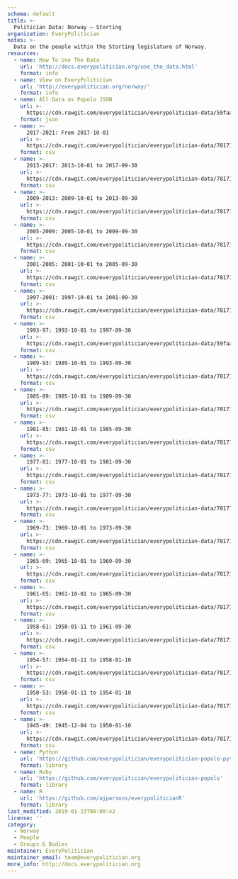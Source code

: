 ```yaml
---
schema: default
title: >-
  Politician Data: Norway — Storting
organization: EveryPolitician
notes: >-
  Data on the people within the Storting legislature of Norway.
resources:
  - name: How To Use The Data
    url: 'http://docs.everypolitician.org/use_the_data.html'
    format: info
  - name: View on EveryPolitician
    url: 'http://everypolitician.org/norway/'
    format: info
  - name: All Data as Popolo JSON
    url: >-
      https://cdn.rawgit.com/everypolitician/everypolitician-data/59faad71e9037623a6bf7b389496ae0f4697a34d/data/Norway/Storting/ep-popolo-v1.0.json
    format: json
  - name: >-
      2017-2021: From 2017-10-01
    url: >-
      https://cdn.rawgit.com/everypolitician/everypolitician-data/78171848d43bd51316a061710b724c6c279931b3/data/Norway/Storting/term-2017-2021.csv
    format: csv
  - name: >-
      2013-2017: 2013-10-01 to 2017-09-30
    url: >-
      https://cdn.rawgit.com/everypolitician/everypolitician-data/78171848d43bd51316a061710b724c6c279931b3/data/Norway/Storting/term-2013-2017.csv
    format: csv
  - name: >-
      2009-2013: 2009-10-01 to 2013-09-30
    url: >-
      https://cdn.rawgit.com/everypolitician/everypolitician-data/78171848d43bd51316a061710b724c6c279931b3/data/Norway/Storting/term-2009-2013.csv
    format: csv
  - name: >-
      2005-2009: 2005-10-01 to 2009-09-30
    url: >-
      https://cdn.rawgit.com/everypolitician/everypolitician-data/78171848d43bd51316a061710b724c6c279931b3/data/Norway/Storting/term-2005-2009.csv
    format: csv
  - name: >-
      2001-2005: 2001-10-01 to 2005-09-30
    url: >-
      https://cdn.rawgit.com/everypolitician/everypolitician-data/78171848d43bd51316a061710b724c6c279931b3/data/Norway/Storting/term-2001-2005.csv
    format: csv
  - name: >-
      1997-2001: 1997-10-01 to 2001-09-30
    url: >-
      https://cdn.rawgit.com/everypolitician/everypolitician-data/78171848d43bd51316a061710b724c6c279931b3/data/Norway/Storting/term-1997-2001.csv
    format: csv
  - name: >-
      1993-97: 1993-10-01 to 1997-09-30
    url: >-
      https://cdn.rawgit.com/everypolitician/everypolitician-data/59faad71e9037623a6bf7b389496ae0f4697a34d/data/Norway/Storting/term-1993-97.csv
    format: csv
  - name: >-
      1989-93: 1989-10-01 to 1993-09-30
    url: >-
      https://cdn.rawgit.com/everypolitician/everypolitician-data/78171848d43bd51316a061710b724c6c279931b3/data/Norway/Storting/term-1989-93.csv
    format: csv
  - name: >-
      1985-89: 1985-10-01 to 1989-09-30
    url: >-
      https://cdn.rawgit.com/everypolitician/everypolitician-data/78171848d43bd51316a061710b724c6c279931b3/data/Norway/Storting/term-1985-89.csv
    format: csv
  - name: >-
      1981-85: 1981-10-01 to 1985-09-30
    url: >-
      https://cdn.rawgit.com/everypolitician/everypolitician-data/78171848d43bd51316a061710b724c6c279931b3/data/Norway/Storting/term-1981-85.csv
    format: csv
  - name: >-
      1977-81: 1977-10-01 to 1981-09-30
    url: >-
      https://cdn.rawgit.com/everypolitician/everypolitician-data/78171848d43bd51316a061710b724c6c279931b3/data/Norway/Storting/term-1977-81.csv
    format: csv
  - name: >-
      1973-77: 1973-10-01 to 1977-09-30
    url: >-
      https://cdn.rawgit.com/everypolitician/everypolitician-data/78171848d43bd51316a061710b724c6c279931b3/data/Norway/Storting/term-1973-77.csv
    format: csv
  - name: >-
      1969-73: 1969-10-01 to 1973-09-30
    url: >-
      https://cdn.rawgit.com/everypolitician/everypolitician-data/78171848d43bd51316a061710b724c6c279931b3/data/Norway/Storting/term-1969-73.csv
    format: csv
  - name: >-
      1965-69: 1965-10-01 to 1969-09-30
    url: >-
      https://cdn.rawgit.com/everypolitician/everypolitician-data/78171848d43bd51316a061710b724c6c279931b3/data/Norway/Storting/term-1965-69.csv
    format: csv
  - name: >-
      1961-65: 1961-10-01 to 1965-09-30
    url: >-
      https://cdn.rawgit.com/everypolitician/everypolitician-data/78171848d43bd51316a061710b724c6c279931b3/data/Norway/Storting/term-1961-65.csv
    format: csv
  - name: >-
      1958-61: 1958-01-11 to 1961-09-30
    url: >-
      https://cdn.rawgit.com/everypolitician/everypolitician-data/78171848d43bd51316a061710b724c6c279931b3/data/Norway/Storting/term-1958-61.csv
    format: csv
  - name: >-
      1954-57: 1954-01-11 to 1958-01-10
    url: >-
      https://cdn.rawgit.com/everypolitician/everypolitician-data/78171848d43bd51316a061710b724c6c279931b3/data/Norway/Storting/term-1954-57.csv
    format: csv
  - name: >-
      1950-53: 1950-01-11 to 1954-01-10
    url: >-
      https://cdn.rawgit.com/everypolitician/everypolitician-data/78171848d43bd51316a061710b724c6c279931b3/data/Norway/Storting/term-1950-53.csv
    format: csv
  - name: >-
      1945-49: 1945-12-04 to 1950-01-10
    url: >-
      https://cdn.rawgit.com/everypolitician/everypolitician-data/78171848d43bd51316a061710b724c6c279931b3/data/Norway/Storting/term-1945-49.csv
    format: csv
  - name: Python
    url: 'https://github.com/everypolitician/everypolitician-popolo-python'
    format: library
  - name: Ruby
    url: 'https://github.com/everypolitician/everypolitician-popolo'
    format: library
  - name: R
    url: 'https://github.com/ajparsons/everypoliticianR'
    format: library
last_modified: 2019-01-23T08:00:42
license: ''
category:
  - Norway
  - People
  - Groups & Bodies
maintainer: EveryPolitician
maintainer_email: team@everypolitician.org
more_info: http://docs.everypolitician.org
---
```


